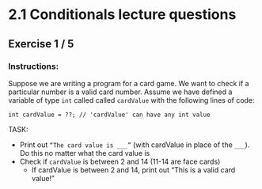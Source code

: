 # 2.1 Conditionals lecture questions 
## Exercise 1 / 5
### Instructions:
Suppose we are writing a program for a card game. We want to check if a particular number is a valid card number.
Assume we have defined a variable of type `int` called called `cardValue` with the following lines of code:

```
int cardValue = ??; // 'cardValue' can have any int value
```

TASK:

- Print out `“The card value is ___”` (with cardValue in place of the `___`). Do this no matter what the card value is
- Check if `cardValue` is between 2 and 14 (11-14 are face cards)
    -  If cardValue is between 2 and 14, print out “This is a valid card value!”